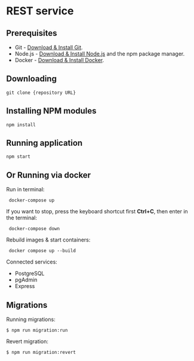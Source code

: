 # REST service

## Prerequisites

- Git - [Download & Install Git](https://git-scm.com/downloads).
- Node.js - [Download & Install Node.js](https://nodejs.org/en/download/) and the npm package
  manager.
- Docker - [Download & Install Docker](https://www.docker.com/products/docker-desktop).

## Downloading

```
git clone {repository URL}
```

## Installing NPM modules

```
npm install
```

## Running application

```
npm start
```

## Or Running via docker

Run in terminal:

```
 docker-compose up
```

If you want to stop, press the keyboard shortcut first **Ctrl+C**, then enter in the terminal:

```
 docker-compose down
```

Rebuild images & start containers:

```
 docker compose up --build
```

Сonnected services:

- PostgreSQL
- pgAdmin
- Express

## **Migrations**

Running migrations:

```
$ npm run migration:run
```

Revert migration:

```
$ npm run migration:revert
```